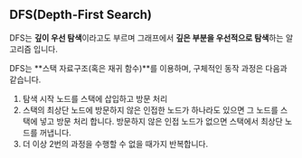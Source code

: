 ## DFS(Depth-First Search)
DFS는 **깊이 우선 탐색**이라고도 부르며 그래프에서 **깊은 부분을 우선적으로 탐색**하는 알고리즘 입니다.

DFS는 **스택 자료구조(혹은 재귀 함수)**를 이용하며, 구체적인 동작 과정은 다음과 같습니다.

1. 탐색 시작 노드를 스택에 삽입하고 방문 처리
2. 스택의 최상단 노드에 방문하지 않은 인접한 노드가 하나라도 있으면 그 노드를 스택에 넣고 방문 처리 합니다. 방문하지 않은 인접 노드가 없으면 스택에서 최상단 노드를 꺼냅니다.
3. 더 이상 2번의 과정을 수행할 수 없을 때가지 반복합니다.
